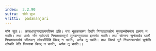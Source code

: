 ```yaml
---
index:  3.2.90
sutra:  सोमे सुञः
vritti:  padamanjari
---
```


	सोमे सुञः।। कालधातूपपदप्रत्ययविषय इति। तत्र भूतकालस्य क्विपि नियतत्वात्सोमं सुतवान्सोमसाव इत्यण् न भवति। तथा धातोः सोम एवोपपदे नियतत्वात्सुरां सुतवान्सुरासाव इत्यणेव भवति। तथा सोमस्य सुनोतावेव धातौ नियतत्वात्सोमं क्रीतवान् सोमक्रीरिति क्विब् न भवति, अणेव तु भवति। तथा क्विपो भूते नियतत्वात्सोमं सुनोति सोष्यति वेति विवक्षायां क्विब् न भवति, अणेव तु भवति।।
